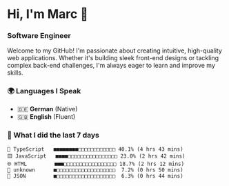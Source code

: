 # Hi, I'm Marc 👋 
### Software Engineer

Welcome to my GitHub! I'm passionate about creating intuitive, high-quality web applications. Whether it's building sleek front-end designs or tackling complex back-end challenges, I'm always eager to learn and improve my skills.  

### 🌍 Languages I Speak  
- 🇩🇪 **German** (Native)  
- 🇬🇧 **English** (Fluent)

### 🤯 What I did the last 7 days

```
🔷 TypeScript   ■■■■■■■■□□□□□□□□□□□□ 40.1% (4 hrs 43 mins)
🟨 JavaScript   ■■■■□□□□□□□□□□□□□□□□ 23.0% (2 hrs 42 mins)
🌐 HTML         ■■■□□□□□□□□□□□□□□□□□ 18.7% (2 hrs 12 mins)
📄 unknown      ■□□□□□□□□□□□□□□□□□□□  7.2% (0 hrs 50 mins)
📄 JSON         ■□□□□□□□□□□□□□□□□□□□  6.3% (0 hrs 44 mins)
```